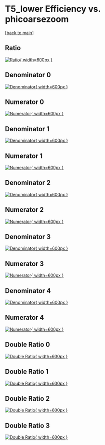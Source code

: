 # T5_lower Efficiency vs. phicoarsezoom

[[back to main](./)]



## Ratio

[![Ratio](../mtv/var/T5_lower_loweta_321_0_eff_phicoarsezoom.png){ width=600px }](../mtv/var/T5_lower_loweta_321_0_eff_phicoarsezoom.pdf)

## Denominator 0

[![Denominator](../mtv/den/T5_lower_loweta_321_0_eff_phicoarsezoom_den0.png){ width=600px }](../mtv/den/T5_lower_loweta_321_0_eff_phicoarsezoom_den0.pdf)

## Numerator 0

[![Numerator](../mtv/num/T5_lower_loweta_321_0_eff_phicoarsezoom_num0.png){ width=600px }](../mtv/num/T5_lower_loweta_321_0_eff_phicoarsezoom_num0.pdf)

## Denominator 1

[![Denominator](../mtv/den/T5_lower_loweta_321_0_eff_phicoarsezoom_den1.png){ width=600px }](../mtv/den/T5_lower_loweta_321_0_eff_phicoarsezoom_den1.pdf)

## Numerator 1

[![Numerator](../mtv/num/T5_lower_loweta_321_0_eff_phicoarsezoom_num1.png){ width=600px }](../mtv/num/T5_lower_loweta_321_0_eff_phicoarsezoom_num1.pdf)

## Denominator 2

[![Denominator](../mtv/den/T5_lower_loweta_321_0_eff_phicoarsezoom_den2.png){ width=600px }](../mtv/den/T5_lower_loweta_321_0_eff_phicoarsezoom_den2.pdf)

## Numerator 2

[![Numerator](../mtv/num/T5_lower_loweta_321_0_eff_phicoarsezoom_num2.png){ width=600px }](../mtv/num/T5_lower_loweta_321_0_eff_phicoarsezoom_num2.pdf)

## Denominator 3

[![Denominator](../mtv/den/T5_lower_loweta_321_0_eff_phicoarsezoom_den3.png){ width=600px }](../mtv/den/T5_lower_loweta_321_0_eff_phicoarsezoom_den3.pdf)

## Numerator 3

[![Numerator](../mtv/num/T5_lower_loweta_321_0_eff_phicoarsezoom_num3.png){ width=600px }](../mtv/num/T5_lower_loweta_321_0_eff_phicoarsezoom_num3.pdf)

## Denominator 4

[![Denominator](../mtv/den/T5_lower_loweta_321_0_eff_phicoarsezoom_den4.png){ width=600px }](../mtv/den/T5_lower_loweta_321_0_eff_phicoarsezoom_den4.pdf)

## Numerator 4

[![Numerator](../mtv/num/T5_lower_loweta_321_0_eff_phicoarsezoom_num4.png){ width=600px }](../mtv/num/T5_lower_loweta_321_0_eff_phicoarsezoom_num4.pdf)

## Double Ratio 0

[![Double Ratio](../mtv/ratio/T5_lower_loweta_321_0_eff_phicoarsezoom_ratio0.png){ width=600px }](../mtv/ratio/T5_lower_loweta_321_0_eff_phicoarsezoom_ratio0.pdf)

## Double Ratio 1

[![Double Ratio](../mtv/ratio/T5_lower_loweta_321_0_eff_phicoarsezoom_ratio1.png){ width=600px }](../mtv/ratio/T5_lower_loweta_321_0_eff_phicoarsezoom_ratio1.pdf)

## Double Ratio 2

[![Double Ratio](../mtv/ratio/T5_lower_loweta_321_0_eff_phicoarsezoom_ratio2.png){ width=600px }](../mtv/ratio/T5_lower_loweta_321_0_eff_phicoarsezoom_ratio2.pdf)

## Double Ratio 3

[![Double Ratio](../mtv/ratio/T5_lower_loweta_321_0_eff_phicoarsezoom_ratio3.png){ width=600px }](../mtv/ratio/T5_lower_loweta_321_0_eff_phicoarsezoom_ratio3.pdf)

